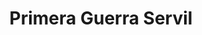 ﻿---
title: "Primera Guerra Servil"
permalink: periodes_556.html
layout: periode
dataInici: -135
dataFi: -132
sidebar: periodes
pares:
  - 8:
    title: "República romana"
    dataInici: "(-509)"
    dataFi: "(-27)"

fills:
jocsPrincipals:
jocsEscenaris:
jocsEpoca:
  - title: "Spartacus Imperator"
    bggId: 75890
    escenari: "Eunus"

jocsEpocaEscenaris:
---
